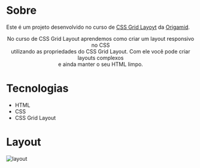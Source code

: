 # Sobre

Este é um projeto desenvolvido no curso de [CSS Grid Layoyt](https://www.origamid.com/curso/css-grid-layout) da [Origamid](https://www.origamid.com/).

<p align="center">
    No curso de CSS Grid Layout aprendemos como criar um layout responsivo no CSS</br>utilizando as propriedades do
    CSS Grid Layout. Com ele você pode criar layouts complexos</br>e ainda manter o seu HTML limpo.
</p>

# Tecnologias

- HTML
- CSS
- CSS Grid Layout

# Layout

![layout](https://user-images.githubusercontent.com/57417305/79582175-cb78c100-80a1-11ea-88bb-9599e1ed1f6a.png)
